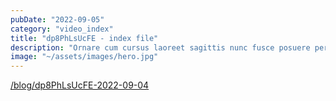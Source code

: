 ```yaml
---
pubDate: "2022-09-05"
category: "video_index"
title: "dp8PhLsUcFE - index file"
description: "Ornare cum cursus laoreet sagittis nunc fusce posuere per euismod dis vehicula a, semper fames lacus maecenas dictumst pulvinar neque enim non potenti. Torquent hac sociosqu eleifend potenti."
image: "~/assets/images/hero.jpg"
---
```


<a href='/blog/dp8PhLsUcFE-2022-09-04'>/blog/dp8PhLsUcFE-2022-09-04</a>
